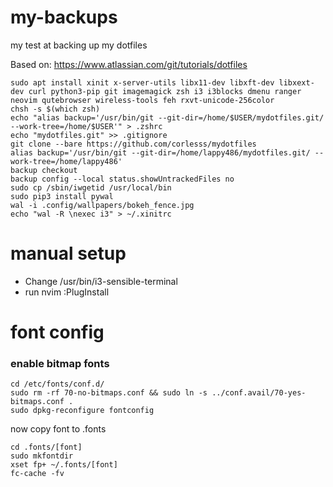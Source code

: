# my-backups
my test at backing up my dotfiles

Based on: https://www.atlassian.com/git/tutorials/dotfiles

```
sudo apt install xinit x-server-utils libx11-dev libxft-dev libxext-dev curl python3-pip git imagemagick zsh i3 i3blocks dmenu ranger neovim qutebrowser wireless-tools feh rxvt-unicode-256color
chsh -s $(which zsh)
echo "alias backup='/usr/bin/git --git-dir=/home/$USER/mydotfiles.git/ --work-tree=/home/$USER'" > .zshrc
echo "mydotfiles.git" >> .gitignore
git clone --bare https://github.com/corlesss/mydotfiles
alias backup='/usr/bin/git --git-dir=/home/lappy486/mydotfiles.git/ --work-tree=/home/lappy486'
backup checkout
backup config --local status.showUntrackedFiles no
sudo cp /sbin/iwgetid /usr/local/bin
sudo pip3 install pywal
wal -i .config/wallpapers/bokeh_fence.jpg
echo "wal -R \nexec i3" > ~/.xinitrc
```

# manual setup
- Change /usr/bin/i3-sensible-terminal
- run nvim :PlugInstall

# font config
### enable bitmap fonts
```
cd /etc/fonts/conf.d/
sudo rm -rf 70-no-bitmaps.conf && sudo ln -s ../conf.avail/70-yes-bitmaps.conf .
sudo dpkg-reconfigure fontconfig
```
now copy font to .fonts
```
cd .fonts/[font]
sudo mkfontdir
xset fp+ ~/.fonts/[font]
fc-cache -fv
```
